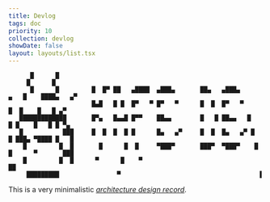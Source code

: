 ```yaml
---
title: Devlog
tags: doc
priority: 10
collection: devlog
showDate: false
layout: layouts/list.tsx
---
```


``` {.asciiart}
      █      █
     █      █
      █      █         █  █▀ ██   ▄████  ▄███▄       ██▄   ▄███▄      ▄   █    ████▄   ▄▀
                       █▄█   █ █  █▀   ▀ █▀   ▀      █  █  █▀   ▀      █  █    █   █ ▄▀
   █████████████       █▀▄   █▄▄█ █▀▀    ██▄▄        █   █ ██▄▄   █     █ █    █   █ █ ▀▄
   █           ███     █  █  █  █ █      █▄   ▄▀     █  █  █▄   ▄▀ █    █ ███▄ ▀████ █   █
    █         █  █       █      █  █     ▀███▀       ███▀  ▀███▀    █  █      ▀       ███
    █         █  █      ▀      █    ▀                                ██
     █████████                ▀                                      ▐
```

This is a very minimalistic [_architecture design record_](https://github.com/joelparkerhenderson/architecture-decision-record).
